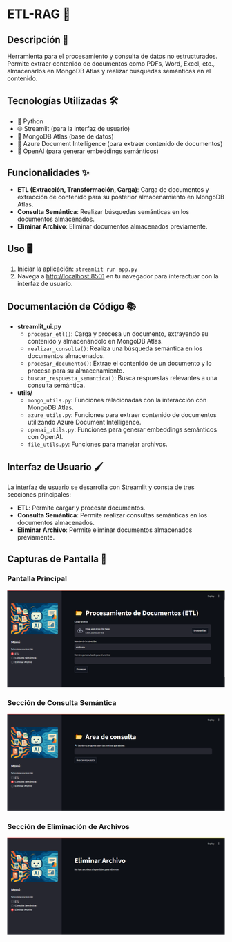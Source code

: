 # ETL-RAG 🚀

## Descripción 📄
Herramienta para el procesamiento y consulta de datos no estructurados. Permite extraer contenido de documentos como PDFs, Word, Excel, etc., almacenarlos en MongoDB Atlas y realizar búsquedas semánticas en el contenido.

## Tecnologías Utilizadas 🛠️
- 🐍 Python
- 🌐 Streamlit (para la interfaz de usuario)
- 🍃 MongoDB Atlas (base de datos)
- 📄 Azure Document Intelligence (para extraer contenido de documentos)
- 🤖 OpenAI (para generar embeddings semánticos)

## Funcionalidades ✨
- **ETL (Extracción, Transformación, Carga)**: Carga de documentos y extracción de contenido para su posterior almacenamiento en MongoDB Atlas.
- **Consulta Semántica**: Realizar búsquedas semánticas en los documentos almacenados.
- **Eliminar Archivo**: Eliminar documentos almacenados previamente.

## Uso 🖥️
1. Iniciar la aplicación: `streamlit run app.py`
2. Navega a [http://localhost:8501](http://localhost:8501) en tu navegador para interactuar con la interfaz de usuario.

## Documentación de Código 📚
- **streamlit_ui.py**
  - `procesar_etl()`: Carga y procesa un documento, extrayendo su contenido y almacenándolo en MongoDB Atlas.
  - `realizar_consulta()`: Realiza una búsqueda semántica en los documentos almacenados.
  - `procesar_documento()`: Extrae el contenido de un documento y lo procesa para su almacenamiento.
  - `buscar_respuesta_semantica()`: Busca respuestas relevantes a una consulta semántica.
- **utils/**
  - `mongo_utils.py`: Funciones relacionadas con la interacción con MongoDB Atlas.
  - `azure_utils.py`: Funciones para extraer contenido de documentos utilizando Azure Document Intelligence.
  - `openai_utils.py`: Funciones para generar embeddings semánticos con OpenAI.
  - `file_utils.py`: Funciones para manejar archivos.

## Interfaz de Usuario 🖌️
La interfaz de usuario se desarrolla con Streamlit y consta de tres secciones principales:
- **ETL**: Permite cargar y procesar documentos.
- **Consulta Semántica**: Permite realizar consultas semánticas en los documentos almacenados.
- **Eliminar Archivo**: Permite eliminar documentos almacenados previamente.

## Capturas de Pantalla 📸
### Pantalla Principal
![alt text](./data/image.png)

### Sección de Consulta Semántica
![alt text](./data/image2.png)

### Sección de Eliminación de Archivos
![alt text](./data/image3.png)

